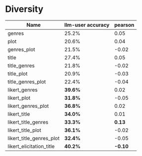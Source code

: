 
# Diversity

| Name                   | llm-user accuracy | pearson |
|------------------------|--------------------|---------|
| genres                 | 25.2%             | 0.05    |
| plot                   | 20.6%             | 0.04    |
| genres_plot            | 21.5%             | -0.02   |
| title                  | 27.4%             | 0.05    |
| title_genres           | 21.8%             | -0.02   |
| title_plot             | 20.9%             | -0.03   |
| title_genres_plot      | 22.4%             | -0.04   |
| likert_genres          | **39.6%**         | 0.02    |
| likert_plot            | **31.8%**         | -0.05   |
| likert_genres_plot     | **36.8%**         | 0.02    |
| likert_title           | **34.0%**         | 0.01    |
| likert_title_genres    | **33.3%**         | **0.13**    |
| likert_title_plot      | **36.1%**         | -0.02   |
| likert_title_genres_plot | **32.4%**         | -0.05   |
| likert_elicitation_title | **40.2%**         | **-0.10**   |